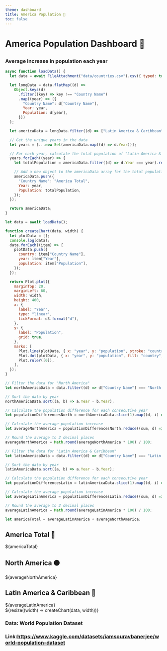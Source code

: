 ```yaml
---
theme: dashboard
title: America Population 🦬
toc: false
---
```


# America Population Dashboard 🦬

##

### Average increase in population each year

```js
async function loadData() {
  let data = await FileAttachment("data/countries.csv").csv({ typed: true });

  let longData = data.flatMap((d) =>
    Object.keys(d)
      .filter((key) => key !== "Country Name")
      .map((year) => ({
        "Country Name": d["Country Name"],
        Year: year,
        Population: d[year],
      }))
  );

  let americaData = longData.filter((d) => ["Latin America & Caribbean", "North America"].includes(d["Country Name"]));

  // Get the unique years in the data
  let years = [...new Set(americaData.map((d) => d.Year))];

  // For each year, calculate the total population of "Latin America & Caribbean" and "North America"
  years.forEach((year) => {
    let totalPopulation = americaData.filter((d) => d.Year === year).reduce((sum, d) => sum + d.Population, 0);

    // Add a new object to the americaData array for the total population
    americaData.push({
      "Country Name": "America Total",
      Year: year,
      Population: totalPopulation,
    });
  });

  return americaData;
}

let data = await loadData();

function createChart(data, width) {
  let plotData = [];
  console.log(data);
  data.forEach((item) => {
    plotData.push({
      country: item["Country Name"],
      year: item["Year"],
      population: item["Population"],
    });
  });

  return Plot.plot({
    marginTop: 20,
    marginLeft: 60,
    width: width,
    height: 400,
    x: {
      label: "Year",
      type: "linear",
      tickFormat: d3.format("d"),
    },
    y: {
      label: "Population",
      grid: true,
    },
    marks: [
      Plot.line(plotData, { x: "year", y: "population", stroke: "country", title: "country" }),
      Plot.dot(plotData, { x: "year", y: "population", fill: "country", title: (d) => `Year: ${d.year}, Population: ${d.population}` }),
      Plot.ruleY([0]),
    ],
  });
}

// Filter the data for "North America"
let northAmericaData = data.filter((d) => d["Country Name"] === "North America");

// Sort the data by year
northAmericaData.sort((a, b) => a.Year - b.Year);

// Calculate the population difference for each consecutive year
let populationDifferencesNorth = northAmericaData.slice(1).map((d, i) => d.Population - northAmericaData[i].Population);

// Calculate the average population increase
let averageNorthAmerica = populationDifferencesNorth.reduce((sum, d) => sum + d, 0) / populationDifferencesNorth.length;

// Round the average to 2 decimal places
averageNorthAmerica = Math.round(averageNorthAmerica * 100) / 100;

// Filter the data for "Latin America & Caribbean"
let latinAmericaData = data.filter((d) => d["Country Name"] === "Latin America & Caribbean");

// Sort the data by year
latinAmericaData.sort((a, b) => a.Year - b.Year);

// Calculate the population difference for each consecutive year
let populationDifferencesLatin = latinAmericaData.slice(1).map((d, i) => d.Population - latinAmericaData[i].Population);

// Calculate the average population increase
let averageLatinAmerica = populationDifferencesLatin.reduce((sum, d) => sum + d, 0) / populationDifferencesLatin.length;

// Round the average to 2 decimal places
averageLatinAmerica = Math.round(averageLatinAmerica * 100) / 100;

let americaTotal = averageLatinAmerica + averageNorthAmerica;
```

<div class="grid grid-cols-3">
  <div class="card">
    <h2>America Total 🔵</h2>
    <span class="big">${americaTotal}</span>
  </div>
  <div class="card">
    <h2>North America 🟠</h2>
    <span class="big">${averageNorthAmerica}</span>
  </div>
  <div class="card">
    <h2>Latin America & Caribbean 🔴</h2>
    <span class="big">${averageLatinAmerica}</span>
  </div>
</div>

<div class="grid grid-cols-1">
  <div class="card">
    ${resize((width) => createChart(data, width))}
  </div>
</div>

### Data: World Population Dataset

### Link:https://www.kaggle.com/datasets/iamsouravbanerjee/world-population-dataset
